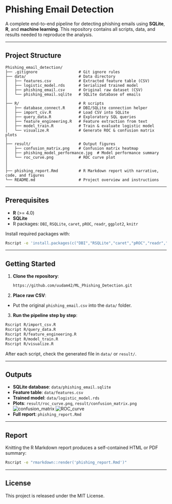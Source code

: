 # Phishing Email Detection

A complete end-to-end pipeline for detecting phishing emails using **SQLite**, **R**, and **machine learning**. This repository contains all scripts, data, and results needed to reproduce the analysis.

---

## Project Structure

```
Phishing_email_detection/
├── .gitignore                  # Git ignore rules
├── data/                       # Data directory
│   ├── features.csv            # Extracted feature table (CSV)
│   ├── logistic_model.rds      # Serialized trained model
│   ├── phishing_email.csv      # Original raw dataset (CSV)
│   └── phishing_email.sqlite   # SQLite database of emails
│
├── R/                          # R scripts
│   ├── database_connect.R      # DBI/SQLite connection helper
│   ├── import_csv.R            # Load CSV into SQLite
│   ├── query_data.R            # Exploratory SQL queries
│   ├── feature_engineering.R   # Feature extraction from text
│   ├── model_train.R           # Train & evaluate logistic model
│   └── visualize.R             # Generate ROC & confusion matrix plots
│
├── result/                     # Output figures
│   ├── confusion_matrix.png    # Confusion matrix heatmap
│   ├── phishing_model_performance.jpg  # Model performance summary
│   └── roc_curve.png           # ROC curve plot
│
│
├── phishing_report.Rmd         # R Markdown report with narrative, code, and figures
└── README.md                   # Project overview and instructions
```

---

## Prerequisites

- **R** (>= 4.0)
- **SQLite**
- R packages: `DBI`, `RSQLite`, `caret`, `pROC`, `readr`, `ggplot2`, `knitr`

Install required packages with:

```bash
Rscript -e 'install.packages(c("DBI","RSQLite","caret","pROC","readr","ggplot2","knitr"), repos="https://cloud.r-project.org")'
```

---

## Getting Started

1. **Clone the repository**:
   ```bash
   https://github.com/uudam42/ML_Phishing_Detection.git
   ```


2. **Place raw CSV**:
- Put the original `phishing_email.csv` into the `data/` folder.

3. **Run the pipeline step by step**:
```bash
Rscript R/import_csv.R
Rscript R/query_data.R
Rscript R/feature_engineering.R
Rscript R/model_train.R
Rscript R/visualize.R
````

After each script, check the generated file in `data/` or `result/`.

---

## Outputs

- **SQLite database**: `data/phishing_email.sqlite`
- **Feature table**: `data/features.csv`
- **Trained model**: `data/logistic_model.rds`
- **Plots**: `result/roc_curve.png`, `result/confusion_matrix.png`
  ![confusion_matrix](https://github.com/user-attachments/assets/d2a2fc0e-af93-4801-8ee7-d34ec87bf395)
  ![ROC_curve](https://github.com/user-attachments/assets/cc29c088-e84b-4583-8944-be8b12ee9847)
- **Full report**: `phishing_report.Rmd`

---

## Report

Knitting the R Markdown report produces a self-contained HTML or PDF summary:

```bash
Rscript -e "rmarkdown::render('phishing_report.Rmd')"
```

---

## License

This project is released under the MIT License.

